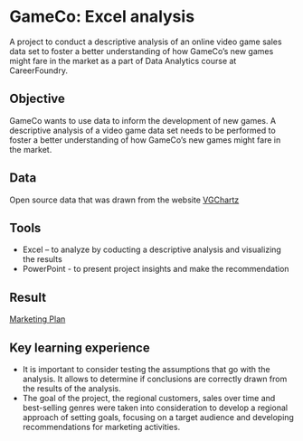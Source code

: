 # GameCo: Excel analysis
A project to conduct a descriptive analysis of an online video game sales data set to foster a better understanding of how GameCo’s new games might fare in the market as a part of Data Analytics course at CareerFoundry.

## Objective
GameCo wants to use data to inform the development of new games. A descriptive analysis of a video game data set needs to be performed to foster a better understanding of how GameCo’s new games might fare in the market.

## Data
Open source data that was drawn from the website [VGChartz](https://www.vgchartz.com/)

## Tools
- Excel – to analyze by coducting a descriptive analysis and visualizing the results
- PowerPoint - to present project insights and make the recommendation


## Result 
[Marketing Plan](https://github.com/Smologonova/GameCo-Excel-analysis/blob/main/IS_Marketing%20Budget%20plan%202017.pdf)

## Key learning experience
- It is important to consider testing the assumptions that go with the analysis. It allows to determine if conclusions are correctly drawn from the results of the analysis. 
- The goal of the project, the regional customers, sales over time and best-selling genres were taken into consideration to develop a regional approach of setting goals, focusing on a target audience and developing recommendations for marketing activities.
